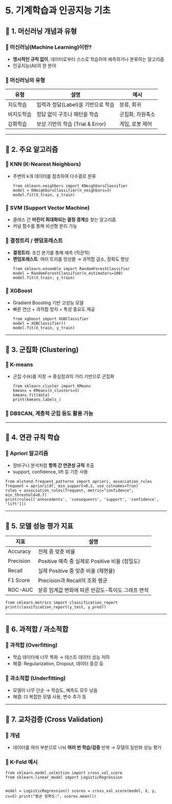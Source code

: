 <h1 id="5-기계학습과-인공지능-기초">5. 기계학습과 인공지능 기초</h1>
<h2 id="📌-1-머신러닝-개념과-유형">📌 1. 머신러닝 개념과 유형</h2>
<h3 id="🔹-머신러닝machine-learning이란">🔹 머신러닝(Machine Learning)이란?</h3>
<ul>
<li><strong>명시적인 규칙 없이</strong>, 데이터로부터 스스로 학습하여 예측하거나 분류하는 알고리즘</li>
<li>인공지능(AI)의 한 분야</li>
</ul>
<h3 id="🔹-머신러닝의-유형">🔹 머신러닝의 유형</h3>
<table>
<thead>
<tr>
<th>유형</th>
<th>설명</th>
<th>예시</th>
</tr>
</thead>
<tbody><tr>
<td>지도학습</td>
<td>입력과 정답(Label)을 기반으로 학습</td>
<td>분류, 회귀</td>
</tr>
<tr>
<td>비지도학습</td>
<td>정답 없이 구조나 패턴을 학습</td>
<td>군집화, 차원축소</td>
</tr>
<tr>
<td>강화학습</td>
<td>보상 기반의 학습 (Trial &amp; Error)</td>
<td>게임, 로봇 제어</td>
</tr>
</tbody></table>
<hr />
<h2 id="📌-2-주요-알고리즘">📌 2. 주요 알고리즘</h2>
<h3 id="🔹-knn-k-nearest-neighbors">🔹 KNN (K-Nearest Neighbors)</h3>
<ul>
<li>주변의 k개 데이터를 참조하여 다수결로 분류<pre><code class="language-python">from sklearn.neighbors import KNeighborsClassifier
model = KNeighborsClassifier(n_neighbors=3)
model.fit(X_train, y_train)</code></pre>
</li>
</ul>
<h3 id="🔹-svm-support-vector-machine">🔹 SVM (Support Vector Machine)</h3>
<ul>
<li>클래스 간 <strong>마진이 최대화되는 결정 경계</strong>를 찾는 알고리즘</li>
<li>커널 함수를 통해 비선형 분리 가능</li>
</ul>
<h3 id="🔹-결정트리--랜덤포레스트">🔹 결정트리 / 랜덤포레스트</h3>
<ul>
<li><strong>결정트리</strong>: 조건 분기를 통해 예측 (직관적)</li>
<li><strong>랜덤포레스트</strong>: 여러 트리를 앙상블 → 과적합 감소, 정확도 향상<pre><code class="language-python">from sklearn.ensemble import RandomForestClassifier
model = RandomForestClassifier(n_estimators=100)
model.fit(X_train, y_train)</code></pre>
</li>
</ul>
<h3 id="🔹-xgboost">🔹 XGBoost</h3>
<ul>
<li>Gradient Boosting 기반 고성능 모델</li>
<li>빠른 연산 + 과적합 방지 + 특성 중요도 제공<pre><code class="language-python">from xgboost import XGBClassifier
model = XGBClassifier()
model.fit(X_train, y_train)</code></pre>
</li>
</ul>
<hr />
<h2 id="📌-3-군집화-clustering">📌 3. 군집화 (Clustering)</h2>
<h3 id="🔹-k-means">🔹 K-means</h3>
<ul>
<li>군집 수(k)를 지정 → 중심점과의 거리 기반으로 군집화<pre><code class="language-python">from sklearn.cluster import KMeans
kmeans = KMeans(n_clusters=3)
kmeans.fit(data)
print(kmeans.labels_)</code></pre>
</li>
</ul>
<h3 id="🔹-dbscan-계층적-군집-등도-활용-가능">🔹 DBSCAN, 계층적 군집 등도 활용 가능</h3>
<hr />
<h2 id="📌-4-연관-규칙-학습">📌 4. 연관 규칙 학습</h2>
<h3 id="🔹-apriori-알고리즘">🔹 Apriori 알고리즘</h3>
<ul>
<li>장바구니 분석처럼 <strong>항목 간 연관성 규칙</strong> 추출</li>
<li>support, confidence, lift 등 기준 사용</li>
</ul>
<pre><code class="language-python">from mlxtend.frequent_patterns import apriori, association_rules
frequent = apriori(df, min_support=0.2, use_colnames=True)
rules = association_rules(frequent, metric=&quot;confidence&quot;, min_threshold=0.7)
print(rules[['antecedents', 'consequents', 'support', 'confidence', 'lift']])</code></pre>
<hr />
<h2 id="📌-5-모델-성능-평가-지표">📌 5. 모델 성능 평가 지표</h2>
<table>
<thead>
<tr>
<th>지표</th>
<th>설명</th>
</tr>
</thead>
<tbody><tr>
<td>Accuracy</td>
<td>전체 중 맞춘 비율</td>
</tr>
<tr>
<td>Precision</td>
<td>Positive 예측 중 실제로 Positive 비율 (정밀도)</td>
</tr>
<tr>
<td>Recall</td>
<td>실제 Positive 중 맞춘 비율 (재현율)</td>
</tr>
<tr>
<td>F1 Score</td>
<td>Precision과 Recall의 조화 평균</td>
</tr>
<tr>
<td>ROC-AUC</td>
<td>분류 임계값 변화에 따른 민감도-특이도 그래프 면적</td>
</tr>
</tbody></table>
<pre><code class="language-python">from sklearn.metrics import classification_report
print(classification_report(y_test, y_pred))</code></pre>
<hr />
<h2 id="📌-6-과적합--과소적합">📌 6. 과적합 / 과소적합</h2>
<h3 id="🔹-과적합-overfitting">🔹 과적합 (Overfitting)</h3>
<ul>
<li>학습 데이터에 너무 특화 → 테스트 데이터 성능 저하</li>
<li>해결: Regularization, Dropout, 데이터 증강 등</li>
</ul>
<h3 id="🔹-과소적합-underfitting">🔹 과소적합 (Underfitting)</h3>
<ul>
<li>모델이 너무 단순 → 학습도, 예측도 모두 낮음</li>
<li>해결: 더 복잡한 모델 사용, 변수 추가 등</li>
</ul>
<hr />
<h2 id="📌-7-교차검증-cross-validation">📌 7. 교차검증 (Cross Validation)</h2>
<h3 id="🔹-개념">🔹 개념</h3>
<ul>
<li>데이터를 여러 부분으로 나눠 <strong>여러 번 학습/검증</strong> 반복 → 모델의 일반화 성능 평가</li>
</ul>
<h3 id="🔹-k-fold-예시">🔹 K-Fold 예시</h3>
<pre><code class="language-python">from sklearn.model_selection import cross_val_score
from sklearn.linear_model import LogisticRegression

model = LogisticRegression()
scores = cross_val_score(model, X, y, cv=5)
print(&quot;평균 정확도:&quot;, scores.mean())</code></pre>